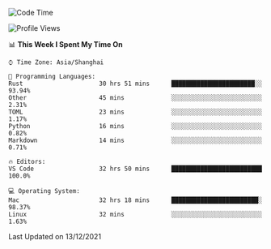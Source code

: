 <!--START_SECTION:waka-->
![Code Time](http://img.shields.io/badge/Code%20Time-797%20hrs%2021%20mins-blue)

![Profile Views](http://img.shields.io/badge/Profile%20Views-6-blue)

📊 **This Week I Spent My Time On** 

```text
⌚︎ Time Zone: Asia/Shanghai

💬 Programming Languages: 
Rust                     30 hrs 51 mins      ███████████████████████░░   93.94% 
Other                    45 mins             ░░░░░░░░░░░░░░░░░░░░░░░░░   2.31% 
TOML                     23 mins             ░░░░░░░░░░░░░░░░░░░░░░░░░   1.17% 
Python                   16 mins             ░░░░░░░░░░░░░░░░░░░░░░░░░   0.82% 
Markdown                 14 mins             ░░░░░░░░░░░░░░░░░░░░░░░░░   0.71%

🔥 Editors: 
VS Code                  32 hrs 50 mins      █████████████████████████   100.0%

💻 Operating System: 
Mac                      32 hrs 18 mins      ████████████████████████░   98.37% 
Linux                    32 mins             ░░░░░░░░░░░░░░░░░░░░░░░░░   1.63%

```


 Last Updated on 13/12/2021
<!--END_SECTION:waka-->
